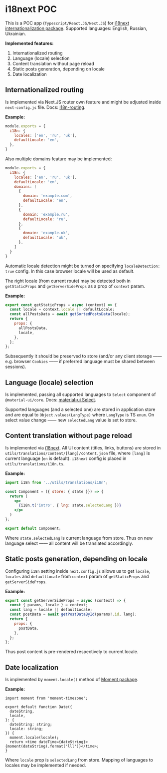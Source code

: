 #  i18next POC

This is a POC app (`Typescript/React.JS/Next.JS`) for [i18next internationalization package](https://www.i18next.com/).
Supported languages: English, Russian, Ukrainian.

**Implemented features:**
1. Internationalized routing
2. Language (locale) selection
3. Content translation without page reload
4. Static posts generation, depending on locale
5. Date localization

## Internationalized routing

Is implemented via Next.JS router own feature and might be adjusted inside `next-config.js` file.
Docs: [i18n-routing](https://nextjs.org/docs/advanced-features/i18n-routing).

**Example:**
```js
module.exports = {
  i18n: {
    locales: ['en', 'ru', 'uk'],
    defaultLocale: 'en',
  },
}
```

Also multiple domains feature may be implemented:
```js
module.exports = {
  i18n: {
    locales: ['en', 'ru', 'uk'],
    defaultLocale: 'en',
    domains: [
      {
        domain: 'example.com',
        defaultLocale: 'en',
      },
      {
        domain: 'example.ru',
        defaultLocale: 'ru',
      },
      {
        domain: 'example.uk',
        defaultLocale: 'uk',
      },
    ]
  }
}
```

Automatic locale detection might be turned on specifying `localeDetection: true` config. In this case browser locale will be used as default.

The right locale (from current route) may be detected both in `getStaticProps` and `getServerSideProps` as a prop of `context` param.

**Example:**
```jsx
export const getStaticProps = async (context) => {
  const locale = context.locale || defaultLocale;
  const allPostsData = await getSortedPostsData(locale);
  return {
    props: {
      allPostsData,
      locale,
    },
  };
};
```
Subsequently it should be preserved to store (and/or any client storage —— e.g. browser `Cookies` —— if preferred language must be shared between sessions).

## Language (locale) selection

Is implemented, passing all supported languages to `Select` component of `@material-ui/core`.
Docs: [material-ui Select](https://material-ui.com/ru/api/select/#select-api).

Supported languages (and a selected one) are stored in application store and are equal to `Object.values(LangType)` where `LangType` is TS `enum`.
On select value change —— new `selectedLang` value is set to store.

## Content translation without page reload

Is implemented via [i18next](https://www.i18next.com/).
All UI content (titles, links, buttons) are stored in `utils/translations/content/[lang]/content.json` file, where `[lang]` is current language (`en` is default).
`i18next` config is placed in `utils/translations/i18n.ts`.

**Example:**
```jsx
import i18n from '../utils/translations/i18n';

const Component = ({ store: { state }}) => {
  return (
    <p>
      {i18n.t('intro', { lng: state.selectedLang })}
    </p>
  )
};

export default Component;
```
Where `state.selectedLang` is current language from store. Thus on new language select —— all content will be translated accordingly.

## Static posts generation, depending on locale

Configuring `i18n` setting inside `next.config.js` allows us to get `locale`, `locales` and `defaultLocale` from `context` param of `getStaticProps` and `getServerSideProps`.

**Example:**
```jsx
export const getServerSideProps = async (context) => {
  const { params, locale } = context;
  const lang = locale || defaultLocale;
  const postData = await getPostDataById(params?.id, lang);
  return {
    props: {
      postData,
    },
  };
};
```
Thus post content is pre-rendered respectively to current locale.

## Date localization

Is implemented by `moment.locale()` method of [Moment package](https://momentjs.com/).

**Example:**
```tsx
import moment from 'moment-timezone';

export default function Date({
  dateString,
  locale,
}: {
  dateString: string;
  locale: string;
}) {
  moment.locale(locale);
  return <time dateTime={dateString}>{moment(dateString).format('lll')}</time>;
}
```
Where `locale` prop is `selectedLang` from store. Mapping of languages to locales may be implemented if needed.